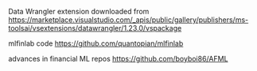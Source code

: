 Data Wrangler extension downloaded from 
https://marketplace.visualstudio.com/_apis/public/gallery/publishers/ms-toolsai/vsextensions/datawrangler/1.23.0/vspackage

mlfinlab code
https://github.com/quantopian/mlfinlab

advances in financial ML repos
https://github.com/boyboi86/AFML

